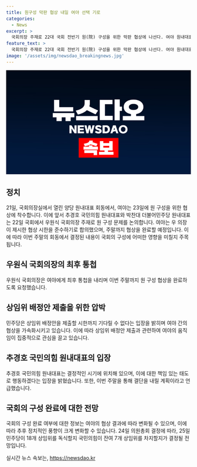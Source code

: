 ```yaml
---
title: 원구성 막판 협상 내일 여야 선택 기로
categories:
  - News
excerpt: >
  국회의장 주재로 22대 국회 전반기 원(院) 구성을 위한 막판 협상에 나선다. 여야 원내대표들은 우원식 국회의장 주재로 만나 원 구성 문제를 논의한다. 우 의장의 최후 통첩에 따르면 이번 주말까지 협상을 마무리해야 한다. 이에 따라 협상의 결과에 대한 이목이 쏠리고, 민주당은 여당을 압박하며 25일까지 원 구성을 완료하겠다고 밝혔다. 국민의힘은 의원총회를 열고 7개 상임위원장직을 수용할지 결정하며, 결과에 따라 원 구성이 귀결될 것으로 전망된다. 이에 대한 최종 결정은 국민의힘 의원총회에서 이뤄질 전망이다.
feature_text: >
  국회의장 주재로 22대 국회 전반기 원(院) 구성을 위한 막판 협상에 나선다. 여야 원내대표들은 우원식 국회의장 주재로 만나 원 구성 문제를 논의한다. 우 의장의 최후 통첩에 따르면 이번 주말까지 협상을 마무리해야 한다. 이에 따라 협상의 결과에 대한 이목이 쏠리고, 민주당은 여당을 압박하며 25일까지 원 구성을 완료하겠다고 밝혔다. 국민의힘은 의원총회를 열고 7개 상임위원장직을 수용할지 결정하며, 결과에 따라 원 구성이 귀결될 것으로 전망된다. 이에 대한 최종 결정은 국민의힘 의원총회에서 이뤄질 전망이다.
image: '/assets/img/newsdao_breakingnews.jpg'
---
```


<p><img src="/assets/img/newsdao_breakingnews.jpg" alt="koreaapp 속보" /></p>

<h2 data-ke-size="size26">정치</h2>

<p data-ke-size="size16">21일, 국회의장실에서 열린 양당 원내대표 회동에서, 여야는 23일에 원 구성을 위한 협상에 착수합니다. 이에 앞서 추경호 국민의힘 원내대표와 박찬대 더불어민주당 원내대표는 22일 국회에서 우원식 국회의장 주재로 원 구성 문제를 논의합니다. 여야는 우 의장이 제시한 협상 시한을 준수하기로 합의했으며, 주말까지 협상을 완료할 예정입니다. 이에 따라 이번 주말의 회동에서 결정된 내용이 국회의 구성에 어떠한 영향을 미칠지 주목됩니다.</p>

<h2 data-ke-size="size26">우원식 국회의장의 최후 통첩</h2>

<p data-ke-size="size16">우원식 국회의장은 여야에게 최후 통첩을 내리며 이번 주말까지 원 구성 협상을 완료하도록 요청했습니다.</p>

<h2 data-ke-size="size26">상임위 배정안 제출을 위한 압박</h2>

<p data-ke-size="size16">민주당은 상임위 배정안을 제출할 시한까지 기다릴 수 없다는 입장을 밝히며 여야 간의 협상을 가속화시키고 있습니다. 이에 따라 상임위 배정안 제출과 관련하여 여야의 움직임이 집중적으로 관심을 끌고 있습니다.</p>

<h2 data-ke-size="size26">추경호 국민의힘 원내대표의 입장</h2>

<p data-ke-size="size16">추경호 국민의힘 원내대표는 결정적인 시기에 위치해 있으며, 이에 대한 책임 있는 태도로 행동하겠다는 입장을 밝혔습니다. 또한, 이번 주말을 통해 결단을 내릴 계획이라고 언급했습니다.</p>

<h2 data-ke-size="size26">국회의 구성 완료에 대한 전망</h2>

<p data-ke-size="size16">국회의 구성 완료 여부에 대한 정보는 여야의 협상 결과에 따라 변화될 수 있으며, 이에 따라 추후 정치적인 풍향이 크게 변화할 수 있습니다. 24일 의원총회 결정에 따라, 25일 민주당이 18개 상임위를 독식할지 국민의힘이 잔여 7개 상임위를 차지할지가 결정될 전망입니다.</p>
실시간 뉴스 속보는, <a href="https://newsdao.kr" rel="dofollow">https://newsdao.kr</a>



